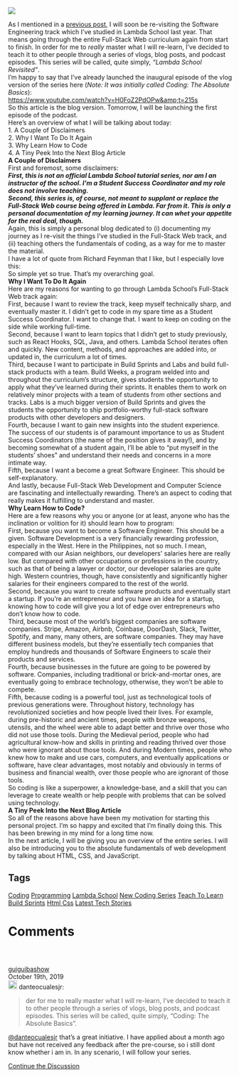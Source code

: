 <img src="https://hackernoon.com/drafts/kobj32by.png">                    <div class="paragraph">As I mentioned in a <a href="https://medium.com/@dantecualesjr/the-crazy-thing-that-happened-to-me-in-lambda-school-d0a8224a2505">previous post</a>, I will soon be re-visiting the Software Engineering track which I&#x2019;ve studied in Lambda School last year. That means going through the entire Full-Stack Web curriculum again from start to finish. In order for me to <em>really</em> master what I will re-learn, I&#x2019;ve decided to teach it to other people through a series of vlogs, blog posts, and podcast episodes. This series will be called, quite simply, <em>&#x201C;Lambda School Revisited&#x201D;</em>.</div><div class="paragraph">I&#x2019;m happy to say that I&#x2019;ve already launched the inaugural episode of the vlog version of the series here (<em>Note: It was initially called Coding: The Absolute Basics</em>):</div><div class="paragraph"><a href="https://www.youtube.com/watch?v=H0FoZ2PdOPw&amp;t=215s">https://www.youtube.com/watch?v=H0FoZ2PdOPw&amp;t=215s</a>&#xA0;</div><div class="image-container"><img src="https://hackernoon.com/photos/tJzyfvLeZKYrhFUagJjLFkapBgA3-qz2323v" alt></div><div class="paragraph">So this article is the blog version. Tomorrow, I will be launching the first episode of the podcast.</div><div class="paragraph">Here&#x2019;s an overview of what I will be talking about today:</div><div class="paragraph">1. A Couple of Disclaimers<br>2. Why I Want To Do It Again<br>3. Why Learn How to Code<br>4. A Tiny Peek Into the Next Blog Article</div><div class="paragraph"><strong>A Couple of Disclaimers</strong></div><div class="paragraph">First and foremost, some disclaimers:</div><div class="paragraph"><strong><em>First, this is not an official Lambda School tutorial series, nor am I an instructor of the school. I&apos;m a Student Success Coordinator and my role does not involve teaching. </em></strong></div><div class="paragraph"><em><strong>Second, this series is, of course, not meant to supplant or replace the Full-Stack Web course being offered in Lambda. Far from it. This is only a personal documentation of my learning journey. It can whet your appetite for the real deal, though.</strong></em></div><div class="paragraph">Again, this is simply a personal blog dedicated to (i) documenting my journey as I re-visit the things I&#x2019;ve studied in the Full-Stack Web track, and (ii) teaching others the fundamentals of coding, as a way for me to master the material.</div><div class="paragraph">I have a lot of quote from Richard Feynman that I like, but I especially love this:</div><div class="image-container"><img src="https://hackernoon.com/photos/tJzyfvLeZKYrhFUagJjLFkapBgA3-tb2w326a" alt></div><div class="paragraph">So simple yet so true. That&#x2019;s my overarching goal.</div><div class="paragraph"><strong>Why I Want To Do It Again</strong></div><div class="paragraph">Here are my reasons for wanting to go through Lambda School&#x2019;s Full-Stack Web track again:</div><div class="paragraph">First, because I want to review the track, keep myself technically sharp, and eventually master it. I didn&#x2019;t get to code in my spare time as a Student Success Coordinator. I want to change that.  I want to keep on coding on the side while working full-time. </div><div class="paragraph">Second, because I want to learn topics that I didn&#x2019;t get to study previously, such as React Hooks, SQL, Java, and others. Lambda School iterates often and quickly. New content, methods, and approaches are added into, or updated in, the curriculum a lot of times. </div><div class="paragraph">Third, because I want to participate in Build Sprints and Labs and build full-stack products with a team. Build Weeks, a program welded into and throughout the curriculum&#x2019;s structure, gives students the opportunity to apply what they&#x2019;ve learned during their sprints. It enables them to work on relatively minor projects with a team of students from other sections and tracks. Labs is a much bigger version of Build Sprints and gives the students the opportunity to ship portfolio-worthy full-stack software products with other developers and designers.</div><div class="paragraph">Fourth, because I want to gain new insights into the student experience. The success of our students is of paramount importance to us as Student Success Coordinators (the name of the position gives it away!), and by becoming somewhat of a student again, I&#x2019;ll be able to &#x201C;put myself in the students&#x2019; shoes&#x201D; and understand their needs and concerns in a more intimate way.</div><div class="paragraph">Fifth, because I want a become a great Software Engineer. This should be self-explanatory.</div><div class="paragraph">And lastly, because Full-Stack Web Development and Computer Science are fascinating and intellectually rewarding. There&#x2019;s an aspect to coding that really makes it fulfilling to understand and master.</div><div class="paragraph"><strong>Why Learn How to Code?</strong></div><div class="paragraph">Here are a few reasons why you or anyone (or at least, anyone who has the inclination or volition for it) should learn how to program:</div><div class="paragraph">First, because you want to become a Software Engineer. This should be a given. Software Development is a very financially rewarding profession, especially in the West. Here in the Philippines, not so much. I mean, compared with our Asian neighbors, our developers&apos; salaries here are really low. But compared with other occupations or professions in the country, such as that of being a lawyer or doctor, our developer salaries are quite high. Western countries, though, have consistently and significantly higher salaries for their engineers compared to the rest of the world.</div><div class="paragraph">Second, because you want to create software products and eventually start a startup. If you&#x2019;re an entrepreneur and you have an idea for a startup, knowing how to code will give you a lot of edge over entrepreneurs who don&#x2019;t know how to code.</div><div class="paragraph">Third, because most of the world&#x2019;s biggest companies are software companies. Stripe, Amazon, Airbnb, Coinbase, DoorDash, Slack, Twitter, Spotify, and many, many others, are software companies. They may have different business models, but they&#x2019;re essentially tech companies that employ hundreds and thousands of Software Engineers to scale their products and services.</div><div class="paragraph">Fourth, because businesses in the future are going to be powered by software. Companies, including traditional or brick-and-mortar ones, are eventually going to embrace technology, otherwise, they won&#x2019;t be able to compete. </div><div class="paragraph">Fifth, because coding is a powerful tool, just as technological tools of previous generations were. Throughout history, technology has revolutionized societies and how people lived their lives. For example, during pre-historic and ancient times, people with bronze weapons, utensils, and the wheel were able to adapt better and thrive over those who did not use those tools. During the Medieval period, people who had agricultural know-how and skills in printing and reading thrived over those who were ignorant about those tools. And during Modern times, people who knew how to make and use cars, computers, and eventually applications or software, have clear advantages, most notably and obviously in terms of business and financial wealth, over those people who are ignorant of those tools.</div><div class="image-container"><img src="https://hackernoon.com/photos/tJzyfvLeZKYrhFUagJjLFkapBgA3-ll5632nl" alt></div><div class="paragraph">So coding is like a superpower, a knowledge-base, and a skill that you can leverage to create wealth or help people with problems that can be solved using technology.</div><div class="paragraph"><strong>A Tiny Peek Into the Next Blog Article</strong></div><div class="paragraph">So all of the reasons above have been my motivation for starting this personal project. I&#x2019;m so happy and excited that I&#x2019;m finally doing this. This has been brewing in my mind for a long time now.</div><div class="paragraph">In the next article, I will be giving you an overview of the entire series. I will also be introducing you to the absolute fundamentals of web development by talking about HTML, CSS, and JavaScript.</div>                    <h2 class="tags-header">Tags</h2>          <div class="archive-tags">                                                <a class="tag" href="https://hackernoon.com/tagged/coding">Coding</a>                                                <a class="tag" href="https://hackernoon.com/tagged/programming">Programming</a>                                                <a class="tag" href="https://hackernoon.com/tagged/lambda-school">Lambda School</a>                                                <a class="tag" href="https://hackernoon.com/tagged/new-coding-series">New Coding Series</a>                                                <a class="tag" href="https://hackernoon.com/tagged/teach-to-learn">Teach To Learn</a>                                                <a class="tag" href="https://hackernoon.com/tagged/build-sprints">Build Sprints</a>                                                <a class="tag" href="https://hackernoon.com/tagged/html-css">Html Css</a>                                                <a class="tag" href="https://hackernoon.com/tagged/latest-tech-stories">Latest Tech Stories</a>                      </div>                              <div class="divider-title comments">            <div class="divider"></div>            <h1 class="more-heading">Comments</h1>            <div class="divider"></div>          </div>          <div class="comments">                                                            <div class="comment">              <div class="bio">                <div class="avatar" style="width:40px;height:40px;background-image: url(&apos;https://community.hackernoon.com/user_avatar/community.hackernoon.com/guiguibashow/90/10_2.png&apos;)"></div>                <div class="name"><a href="/@guiguibashow">guiguibashow</a></div>                <div class="spacer"></div>                <div class="date">October 19th, 2019</div>              </div>              <div class="message">                <aside class="quote no-group" data-post="1" data-topic="16041"><div class="title"><div class="quote-controls"></div><img alt width="20" height="20" src="https://community.hackernoon.com/user_avatar/community.hackernoon.com/danteocualesjr/40/6192_2.png" class="avatar"> danteocualesjr:</div><blockquote><p>der for me to really master what I will re-learn, I&#x2019;ve decided to teach it to other people through a series of vlogs, blog posts, and podcast episodes. This series will be called, quite simply, &#x201C;Coding: The Absolute Basics&#x201D;.</p></blockquote></aside><p><a class="mention" href="https://community.hackernoon.com/u/danteocualesjr">@danteocualesjr</a> that&#x2019;s a great initiative. I have applied about a month ago but have not received any feedback after the pre-course, so i still dont know whether i am in. In any scenario, I will follow your series.</p>              </div>            </div>                                  </div>                              <div class="twitter-discussion">            <a target="_blank" href="https://community.hackernoon.com/t/16041">Continue the Discussion <i class="fas fa-comments-alt"></i></a>          </div>